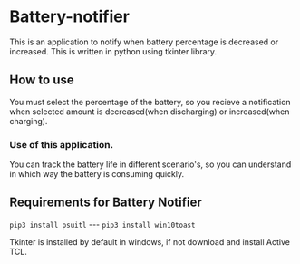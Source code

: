 # Battery-notifier
This is an application to notify when battery percentage is decreased or increased.
This is written in python using tkinter library.
## How to use 
You must select the percentage of the battery, so you recieve a notification when selected amount is decreased(when discharging) or increased(when charging).
### Use of this application.
You can track the battery life in different scenario's, so you can understand in which way the battery is consuming quickly.
## Requirements for Battery Notifier
`pip3 install psuitl` ---
```pip3 install win10toast```

Tkinter is installed by default in windows, if not download and install Active TCL.
